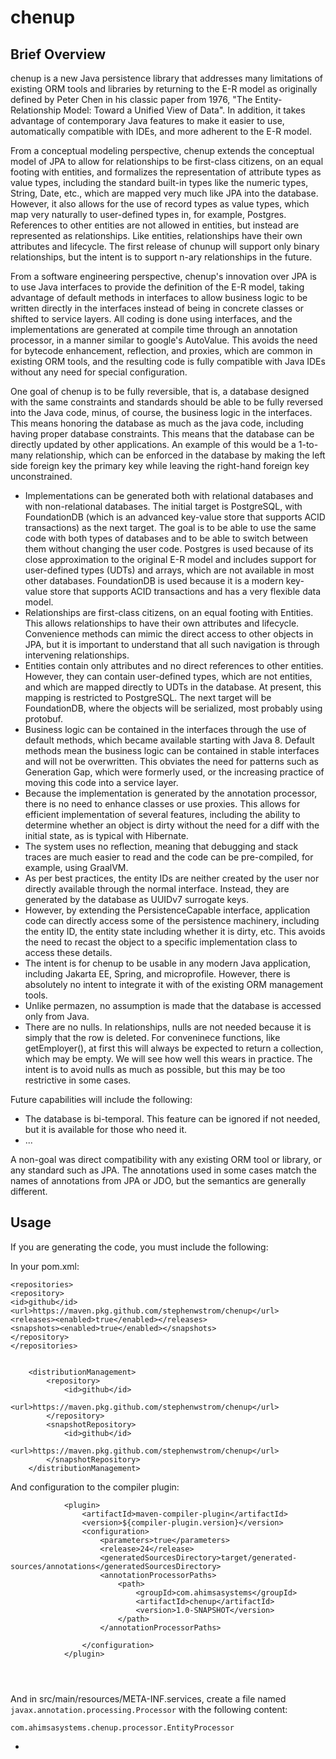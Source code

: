 # chenup

## Brief Overview
chenup is a new Java persistence library that addresses many limitations of existing ORM tools and libraries by returning to the E-R model as originally defined by Peter Chen in his classic paper from 1976, "The Entity-Relationship Model: Toward a Unified View of Data". In addition, it takes advantage of contemporary Java features to make it easier to use, automatically compatible with IDEs, and more adherent to the E-R model.

From a conceptual modeling perspective, chenup extends the conceptual model of JPA to allow for relationships to be first-class citizens, on an equal footing with entities, and formalizes the representation of attribute types as value types, including the standard built-in types like the numeric types, String, Date, etc., which are mapped very much like JPA into the database. However, it also allows for the use of record types as value types, which map very naturally to user-defined types in, for example, Postgres. References to other entities are not allowed in entities, but instead are represented as relationships. Like entities, relationships have their own attributes and lifecycle. The first release of chunup will support only binary relationships, but the intent is to support n-ary relationships in the future. 

From a software engineering perspective, chenup's innovation over JPA is to use Java interfaces to provide the definition of the E-R model, taking advantage of  default methods in interfaces to allow business logic to be written directly in the interfaces instead of being in concrete classes or shifted to service layers. All coding is done using interfaces, and the implementations are generated at compile time through an annotation processor, in a manner similar to google's AutoValue. This avoids the need for bytecode enhancement, reflection, and proxies, which are common in existing ORM tools, and the resulting code is fully compatible with Java IDEs without any need for special configuration.

One goal of chenup is to be fully reversible, that is, a database designed with the same constraints and standards should be able to be fully reversed into the Java code, minus, of course, the business logic in the interfaces. This means honoring the database as much as the java code, including having proper database constraints. This means that the database can be directly updated by other applications. An example of this would be a 1-to-many relationship, which can be enforced in the database by making the left side foreign key the primary key while leaving the right-hand foreign key unconstrained.

* Implementations can be generated both with relational databases and with non-relational databases. The initial target is PostgreSQL, with FoundationDB (which is an advanced key-value store that supports ACID transactions) as the next target. The goal is to be able to use the same code with both types of databases and to be able to switch between them without changing the user code. Postgres is used because of its close approximation to the original E-R model and includes support for user-defined types (UDTs) and arrays, which are not available in most other databases. FoundationDB is used because it is a modern key-value store that supports ACID transactions and has a very flexible data model.
* Relationships are first-class citizens, on an equal footing with Entities. This allows relationships to have their own attributes and lifecycle. Convenience methods can mimic the direct access to other objects in JPA, but it is important to understand that all such navigation is through intervening relationships.
* Entities contain only attributes and no direct references to other entities. However, they can contain user-defined types, which are not entities, and which are mapped directly to UDTs in the database. At present, this mapping is restricted to PostgreSQL. The next target will be FoundationDB, where the objects will be serialized, most probably using protobuf.
* Business logic can be contained in the interfaces through the use of default methods, which became available starting with Java 8. Default methods mean the business logic can be contained in stable interfaces and will not be overwritten. This obviates the need for patterns such as Generation Gap, which were formerly used, or the increasing practice of moving this code into a service layer.
* Because the implementation is generated by the annotation processor, there is no need to enhance classes or use proxies. This allows for efficient implementation of several features, including the ability to determine whether an object is dirty without the need for a diff with the initial state, as is typical with Hibernate.
* The system uses no reflection, meaning that debugging and stack traces are much easier to read and the code can be pre-compiled, for example, using GraalVM.
* As per best practices, the entity IDs are neither created by the user nor directly available through the normal interface. Instead, they are generated by the database as UUIDv7 surrogate keys.
* However, by extending the PersistenceCapable interface, application code can directly access some of the persistence machinery, including the entity ID, the entity state including whether it is dirty, etc. This avoids the need to recast the object to a specific implementation class to access these details.
* The intent is for chenup to be usable in any modern Java application, including Jakarta EE, Spring, and microprofile. However, there is absolutely no intent to integrate it with of the existing ORM management tools.
* Unlike permazen, no assumption is made that the database is accessed only from Java.
* There are no nulls. In relationships, nulls are not needed because it is simply that the row is deleted. For conveninece functions, like getEmployer(), at first this will always be expected to return a collection, which may be empty. We will see how well this wears in practice. The intent is to avoid nulls as much as possible, but this may be too restrictive in some cases.

Future capabilities will include the following:
* The database is bi-temporal. This feature can be ignored if not needed, but it is available for those who need it.
* ...

A non-goal was direct compatibility with any existing ORM tool or library, or any standard such as JPA. The annotations used in some cases match the names of annotations from JPA or JDO, but the semantics are generally different.

## Usage

If you are generating the code, you must include the following:

In your pom.xml:
  
```
<repositories>
<repository>
<id>github</id>
<url>https://maven.pkg.github.com/stephenwstrom/chenup</url>
<releases><enabled>true</enabled></releases>
<snapshots><enabled>true</enabled></snapshots>
</repository>
</repositories>


    <distributionManagement>
        <repository>
            <id>github</id>
            <url>https://maven.pkg.github.com/stephenwstrom/chenup</url>
        </repository>
        <snapshotRepository>
            <id>github</id>
            <url>https://maven.pkg.github.com/stephenwstrom/chenup</url>
        </snapshotRepository>
    </distributionManagement>

```

And configuration to the compiler plugin:

```
            <plugin>
                <artifactId>maven-compiler-plugin</artifactId>
                <version>${compiler-plugin.version}</version>
                <configuration>
                    <parameters>true</parameters>
                    <release>24</release>
                    <generatedSourcesDirectory>target/generated-sources/annotations</generatedSourcesDirectory>
                    <annotationProcessorPaths>
                        <path>
                            <groupId>com.ahimsasystems</groupId>
                            <artifactId>chenup</artifactId>
                            <version>1.0-SNAPSHOT</version>
                        </path>
                    </annotationProcessorPaths>

                </configuration>
            </plugin>
            
            


```

And in src/main/resources/META-INF.services, create a file named `javax.annotation.processing.Processor` with the following content:

```
com.ahimsasystems.chenup.processor.EntityProcessor
```

*   